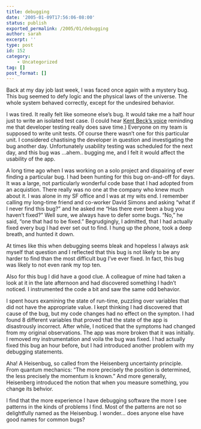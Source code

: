 ```yaml
---
title: debugging
date: '2005-01-09T17:56:06-08:00'
status: publish
exported_permalink: /2005/01/debugging
author: sarah
excerpt: ''
type: post
id: 152
category:
    - Uncategorized
tag: []
post_format: []
---
```

Back at my day job last week, I was faced once again with a mystery bug. This bug seemed to defy logic and the physical laws of the universe. The whole system behaved correctly, except for the undesired behavior.

I was tired. It really felt like someone else’s bug. It would take me a half hour just to write an isolated test case. (I could hear [Kent Beck’s voice](http://www.unikron.com/agitar1/) reminding me that developer testing really does save time.) Everyone on my team is supposed to write unit tests. Of course there wasn’t one for this particular unit. I considered chastising the developer in question and investigating the bug another day. Unfortunately usability testing was scheduled for the next day, and this bug was …ahem.. bugging me, and I felt it would affect the usability of the app.

A long time ago when I was working on a solo project and dispairing of ever finding a particular bug. I had been hunting for this bug on-and-off for days. It was a large, not particularly wonderful code base that I had adopted from an acquistion. There really was no one at the company who knew much about it. I was alone in my SF office and I was at my wits end. I remember calling my long-time friend and co-worker David Simons and asking “what if I never find this bug?” and he asked me “Has there ever been a bug you haven’t fixed?” Well sure, we always have to defer some bugs. “No,” he said, “one that had to be fixed.” Begrudgingly, I admitted, that I had actually fixed every bug I had ever set out to find. I hung up the phone, took a deep breath, and hunted it down.

At times like this when debugging seems bleak and hopeless I always ask myself that question and I reflected that this bug is not likely to be any harder to find than the most difficult bug I’ve ever fixed. In fact, this bug was likely to not even rank my top ten.

Also for this bug I did have a good clue. A colleague of mine had taken a look at it in the late afternoon and had discovered something I hadn’t noticed. I instrumented the code a bit and saw the same odd behavior.

I spent hours examining the state of run-time, puzzling over variables that did not have the appropriate value. I kept thinking I had discovered that cause of the bug, but my code changes had no effect on the sympton. I had found 8 different variables that proved that the state of the app is disastrously incorrect. After while, I noticed that the symptoms had changed from my original observations. The app was more broken that it was initially. I removed my instrumentation and voila the bug was fixed. I had actually fixed this bug an hour before, but I had introduced another problem with my debugging statements.

Aha! A Heisenbug, so called from the Heisenberg uncertainty principle. From quantum mechanics: “The more precisely the position is determined, the less precisely the momentum is known.” And more generally, Heisenberg introduced the notion that when you measure something, you change its behvior.

I find that the more experience I have debugging software the more I see patterns in the kinds of problems I find. Most of the patterns are not so delightfully named as the Heisenbug. I wonder… does anyone else have good names for common bugs?